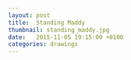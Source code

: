 ```yaml
---
layout: post
title:  Standing Maddy
thumbnail: standing_maddy.jpg
date:   2015-11-05 19:15:00 +0100
categories: drawings
---
```

